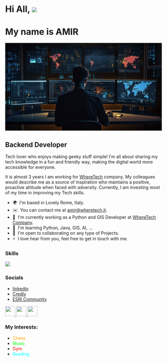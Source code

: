 
Hi All, ![](https://user-images.githubusercontent.com/18350557/176309783-0785949b-9127-417c-8b55-ab5a4333674e.gif)
============================================================================================================================
# My name is AMIR

<img src="https://github.com/AmirSarrafzadeh/AmirSarrafzadeh/blob/main/Icons/f1.png?raw=true" alt="Photo">

Backend Developer
-----------------

Tech lover who enjoys making geeky stuff simple! I'm all about sharing my tech knowledge in a fun and friendly way, making the digital world more accessible for everyone.

It is almost 3 years I am working for <a href="https://wheretech.it/">WhereTech</a> company. My colleagues would describe me as a source of inspiration who maintains a positive, proactive attitude when faced with adversity. Currently, I am investing most of my time in improving my Tech skills.

* 🌍  I'm based in Lovely Rome, Italy.
* ✉️  You can contact me at [amir@wheretech.it](mailto:amir@wheretech.it).
* 🚀  I'm currently working as a Python and GIS Developer at [WhereTech Company](http://wheretech.it/).
* 🧠  I'm learning Python, Java, GIS, AI, ...
* 🤝  I'm open to collaborating on any type of Projects.
* ⚡  I love hear from you, feel free to get in touch with me.

### Skills
<p align="left"> <a href="https://github.com/thinkright20"><img src="https://skillicons.dev/icons?i=anaconda, bitbucket, discord, bots, django, docker, fastapi, firebase, flask, git, github, gitlab, gradle, heroku, java, latex, matlab, maven, mysql, opencv, postman, py, pytorch, rabbitmq ,regex, sqlite, supabase, sklearn, tensor-flow, windows"> </a> </p>


### Socials
- <a href="https://www.linkedin.com/in/amir-sarrafzadeh/">linkedin</a> 
- <a href= "https://www.credly.com/users/amir-sarrafzadeh-arasi/badges"> Credly</a>
- <a href="https://community.esri.com/t5/user/viewprofilepage/user-id/485161">ESRI Community</a>

<p align="left"> <a href="https://www.facebook.com/amir.sarafzadeh/" target="_blank" rel="noreferrer"> <picture> <source media="(prefers-color-scheme: dark)" srcset="https://raw.githubusercontent.com/danielcranney/readme-generator/main/public/icons/socials/facebook-dark.svg" /> <source media="(prefers-color-scheme: light)" srcset="https://raw.githubusercontent.com/danielcranney/readme-generator/main/public/icons/socials/facebook.svg" /> <img src="https://raw.githubusercontent.com/danielcranney/readme-generator/main/public/icons/socials/facebook.svg" width="32" height="32" /> </picture> </a> <a href="https://www.github.com/AmirSarrafzadeh" target="_blank" rel="noreferrer"> <picture> <source media="(prefers-color-scheme: dark)" srcset="https://raw.githubusercontent.com/danielcranney/readme-generator/main/public/icons/socials/github-dark.svg" /> <source media="(prefers-color-scheme: light)" srcset="https://raw.githubusercontent.com/danielcranney/readme-generator/main/public/icons/socials/github.svg" /> <img src="https://raw.githubusercontent.com/danielcranney/readme-generator/main/public/icons/socials/github.svg" width="32" height="32" /> </picture> </a> <a href="https://www.linkedin.com/in/amir-sarrafzadeh/" target="_blank" rel="noreferrer"> <picture> <source media="(prefers-color-scheme: dark)" srcset="https://raw.githubusercontent.com/danielcranney/readme-generator/main/public/icons/socials/linkedin-dark.svg" /> <source media="(prefers-color-scheme: light)" srcset="https://raw.githubusercontent.com/danielcranney/readme-generator/main/public/icons/socials/linkedin.svg" /> <img src="https://raw.githubusercontent.com/danielcranney/readme-generator/main/public/icons/socials/linkedin.svg" width="32" height="32" /> </picture> </a></p>

### My Interests:
- <span style="color: orange">Chess</span>
- <span style="color: lime">Music</span>
- <span style="color: red">Gym</span>
- <span style="color: aqua">Reading</span>


